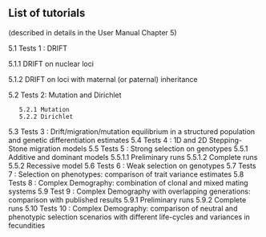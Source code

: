 ## List of tutorials 
(described in details in the User Manual Chapter 5)

5.1 Tests 1 : DRIFT 

5.1.1 DRIFT on nuclear loci 

5.1.2 DRIFT on loci with maternal (or paternal) inheritance

5.2 Tests 2: Mutation and Dirichlet

       5.2.1 Mutation
       5.2.2 Dirichlet
       
5.3 Tests 3 : Drift/migration/mutation equilibrium in a structured population and genetic differentiation estimates
5.4 Tests 4 : 1D and 2D Stepping-Stone migration models
5.5 Tests 5 : Strong selection on genotypes
	5.5.1 Additive and dominant models
		5.5.1.1 Preliminary runs
		5.5.1.2 Complete runs
	5.5.2 Recessive model
5.6 Tests 6 : Weak selection on genotypes 
5.7 Tests 7 : Selection on phenotypes: comparison of trait variance estimates
5.8 Tests 8 : Complex Demography: combination of clonal and mixed mating systems
5.9 Test 9 : Complex Demography with overlapping generations: comparison with published results
	5.9.1 Preliminary runs
	5.9.2 Complete runs
5.10 Tests 10 : Complex Demography: comparison of neutral and phenotypic selection scenarios with different life-cycles and variances in fecundities 

